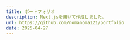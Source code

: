 ```yaml
---
title: ポートフォリオ 
description: Next.jsを用いて作成しました。 
url: https://github.com/nomanoma121/portfolio
date: 2025-04-27
---
```

